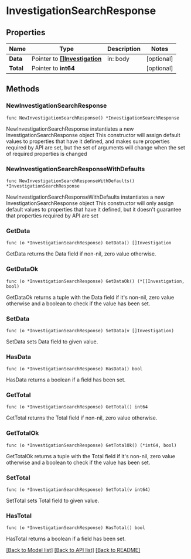 # InvestigationSearchResponse

## Properties

Name | Type | Description | Notes
------------ | ------------- | ------------- | -------------
**Data** | Pointer to [**[]Investigation**](Investigation.md) | in: body | [optional] 
**Total** | Pointer to **int64** |  | [optional] 

## Methods

### NewInvestigationSearchResponse

`func NewInvestigationSearchResponse() *InvestigationSearchResponse`

NewInvestigationSearchResponse instantiates a new InvestigationSearchResponse object
This constructor will assign default values to properties that have it defined,
and makes sure properties required by API are set, but the set of arguments
will change when the set of required properties is changed

### NewInvestigationSearchResponseWithDefaults

`func NewInvestigationSearchResponseWithDefaults() *InvestigationSearchResponse`

NewInvestigationSearchResponseWithDefaults instantiates a new InvestigationSearchResponse object
This constructor will only assign default values to properties that have it defined,
but it doesn't guarantee that properties required by API are set

### GetData

`func (o *InvestigationSearchResponse) GetData() []Investigation`

GetData returns the Data field if non-nil, zero value otherwise.

### GetDataOk

`func (o *InvestigationSearchResponse) GetDataOk() (*[]Investigation, bool)`

GetDataOk returns a tuple with the Data field if it's non-nil, zero value otherwise
and a boolean to check if the value has been set.

### SetData

`func (o *InvestigationSearchResponse) SetData(v []Investigation)`

SetData sets Data field to given value.

### HasData

`func (o *InvestigationSearchResponse) HasData() bool`

HasData returns a boolean if a field has been set.

### GetTotal

`func (o *InvestigationSearchResponse) GetTotal() int64`

GetTotal returns the Total field if non-nil, zero value otherwise.

### GetTotalOk

`func (o *InvestigationSearchResponse) GetTotalOk() (*int64, bool)`

GetTotalOk returns a tuple with the Total field if it's non-nil, zero value otherwise
and a boolean to check if the value has been set.

### SetTotal

`func (o *InvestigationSearchResponse) SetTotal(v int64)`

SetTotal sets Total field to given value.

### HasTotal

`func (o *InvestigationSearchResponse) HasTotal() bool`

HasTotal returns a boolean if a field has been set.


[[Back to Model list]](../README.md#documentation-for-models) [[Back to API list]](../README.md#documentation-for-api-endpoints) [[Back to README]](../README.md)



